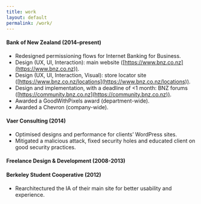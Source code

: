 ```yaml
---
title: work
layout: default
permalink: /work/
---
```


#### Bank of New Zealand (2014–present)

- Redesigned permissioning flows for Internet Banking for Business. 
- Design (UX, UI, Interaction): main website ([https://www.bnz.co.nz](https://www.bnz.co.nz)). 
- Design (UX, UI, Interaction, Visual): store locator site ([https://www.bnz.co.nz/locations](https://www.bnz.co.nz/locations)). 
- Design and implementation, with a deadline of &lt;1 month: BNZ forums ([https://community.bnz.co.nz](https://community.bnz.co.nz)).
- Awarded a GoodWithPixels award (department-wide).
- Awarded a Chevron (company-wide). 
  

#### Vaer Consulting (2014)

- Optimised designs and performance for clients’ WordPress sites. 
- Mitigated a malicious attack, fixed security holes and educated client on good security practices. 
  

#### Freelance Design & Development (2008-2013)

#### Berkeley Student Cooperative (2012)

- Rearchitectured the IA of their main site for better usability and experience.